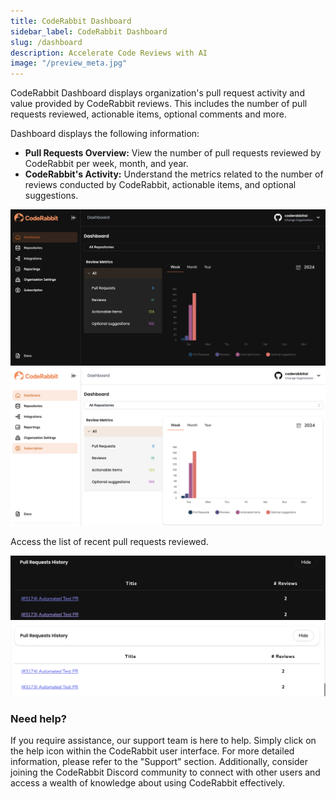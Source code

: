 ```yaml
---
title: CodeRabbit Dashboard
sidebar_label: CodeRabbit Dashboard
slug: /dashboard
description: Accelerate Code Reviews with AI
image: "/preview_meta.jpg"
---
```


<head>
 <meta charSet="utf-8" />
  <meta name="title" content="CodeRabbit: AI-powered Code Reviews" />
  <meta name="description" content="Accelerate Code Reviews with AI" />

  <meta property="og:type" content="website" />
  <meta property="og:url" content="https://coderabbit.ai/" />
  <meta property="og:title" content="CodeRabbit: AI-powered Code Reviews" />
  <meta property="og:description" content="Accelerate Code Reviews with AI" />
  <meta property="og:image" content="/preview_meta.jpg" />

  <meta name="twitter:image" content="https://coderabbit.ai/preview_meta.jpg" />
  <meta name="twitter:card" content="summary_large_image" />
  <meta name="twitter:title" content="CodeRabbit: AI-powered Code Reviews" />
  <meta name="twitter:description" content="Accelerate Code Reviews with AI" />
</head>

CodeRabbit Dashboard displays organization's pull request activity and value provided by CodeRabbit reviews. This includes the number of pull requests reviewed, actionable items, optional comments and more.

Dashboard displays the following information:

- **Pull Requests Overview:** View the number of pull requests reviewed by CodeRabbit per week, month, and year.
- **CodeRabbit's Activity:** Understand the metrics related to the number of reviews conducted by CodeRabbit, actionable items, and optional suggestions.

![Untitled](./images/cr_dash_dark.png#gh-dark-mode-only)
![Untitled](./images/cr_dash_light.png#gh-light-mode-only)

Access the list of recent pull requests reviewed.

![Untitled](./images/cr_history_dark.png#gh-dark-mode-only)
![Untitled](./images/cr_history_light.png#gh-light-mode-only)

### **Need help?**

If you require assistance, our support team is here to help. Simply click on the help icon within the CodeRabbit user interface. For more detailed information, please refer to the "Support" section. Additionally, consider joining the CodeRabbit Discord community to connect with other users and access a wealth of knowledge about using CodeRabbit effectively.
